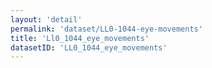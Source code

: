 ```yaml
---
layout: 'detail'
permalink: 'dataset/LL0-1044-eye-movements'
title: 'Ll0_1044_eye_movements'
datasetID: 'LL0_1044_eye_movements'
---
```

